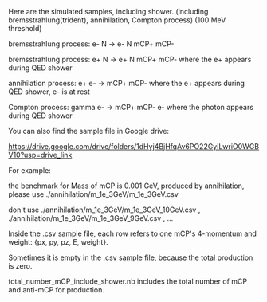 Here are the simulated samples, including shower. (including bremsstrahlung(trident), annihilation, Compton process) (100 MeV threshold)

bremsstrahlung process: e- N -> e- N mCP+ mCP-

bremsstrahlung process: e+ N -> e+ N mCP+ mCP- where the e+ appears during QED shower

annihilation process: e+ e- -> mCP+ mCP- where the e+ appears during QED shower, e- is at rest

Compton process: gamma e- -> mCP+ mCP- e- where the photon appears during QED shower

You can also find the sample file in Google drive:

https://drive.google.com/drive/folders/1dHyj4BjHfqAv6PO22GyiLwriO0WGBV10?usp=drive_link

For example:

the benchmark for Mass of mCP is 0.001 GeV, produced by annihilation, please use ./annihilation/m_1e_3GeV/m_1e_3GeV.csv

don't use ./annihilation/m_1e_3GeV/m_1e_3GeV_10GeV.csv , ./annihilation/m_1e_3GeV/m_1e_3GeV_9GeV.csv , ...

Inside the .csv sample file, each row refers to one mCP's 4-momentum and weight: {px, py, pz, E, weight}.

Sometimes it is empty in the .csv sample file, because the total production is zero.

total_number_mCP_include_shower.nb includes the total number of mCP and anti-mCP for production.

